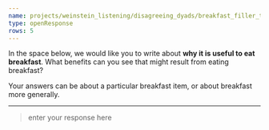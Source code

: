 ```yaml
---
name: projects/weinstein_listening/disagreeing_dyads/breakfast_filler_task.md
type: openResponse
rows: 5
---
```


In the space below, we would like you to write about **why it is useful to eat breakfast**. What benefits can you see that might result from eating breakfast?

Your answers can be about a particular breakfast item, or about breakfast more generally.

---

> enter your response here
